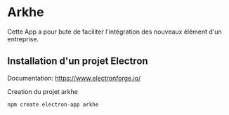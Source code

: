 # Arkhe

Cette App a pour bute de faciliter l'intégration des nouveaux élément d'un entreprise.

## Installation d'un projet Electron 
Documentation: https://www.electronforge.io/


Creation du projet arkhe
``` 
npm create electron-app arkhe
```

